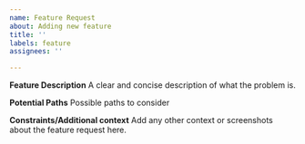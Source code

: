 ```yaml
---
name: Feature Request
about: Adding new feature
title: ''
labels: feature
assignees: ''

---
```


**Feature Description**
A clear and concise description of what the problem is.

**Potential Paths**
Possible paths to consider

**Constraints/Additional context**
Add any other context or screenshots about the feature request here.
